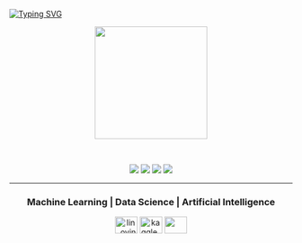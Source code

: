 [![Typing SVG](https://readme-typing-svg.herokuapp.com?font=Arvo&color=blue&size=30&lines=Hello+,+I+am+Pooja+Sharma)](https://git.io/typing-svg)
<p align="center">
  <img src="https://s27389.pcdn.co/wp-content/uploads/2019/08/AdobeStock_244675452.jpeg" height="200"/>
</p>
<br>
 <p align="center">
<img src="https://img.shields.io/badge/Year-3rd-blue" />
  <img src="https://img.shields.io/badge/Focus-Data%20Science-brightgreen" />
  <img src="https://img.shields.io/badge/Lives-%20Maharashtra-brightgreen" />
  <img src="https://img.shields.io/badge/Languages-English%20%26%20Hindi-brightgreen" />
</p>
<hr>
<h3 align="center">Machine Learning | Data Science | Artificial Intelligence </h3>
<p align="center">
<a href="https://www.linkedin.com/in/pooja-sharma-42448b1b1/" target="blank"><img align="center" src="https://image.flaticon.com/icons/png/128/174/174857.png" alt="lin_ovindu" height="30" width="40" /></a>  
<a href="https://www.kaggle.com/poojasharma1301" target="blank"><img align="center" src="https://www.vectorlogo.zone/logos/kaggle/kaggle-icon.svg" alt="kaggle_ovindu" height="30" width="40" /></a>
<a href = "mailto:s.pooja1301@gmail.com"><img align="center" src="https://seeklogo.com/images/G/gmail-new-2020-logo-32DBE11BB4-seeklogo.com.png" height="30" width="40" /></a>
</p></p>


 
